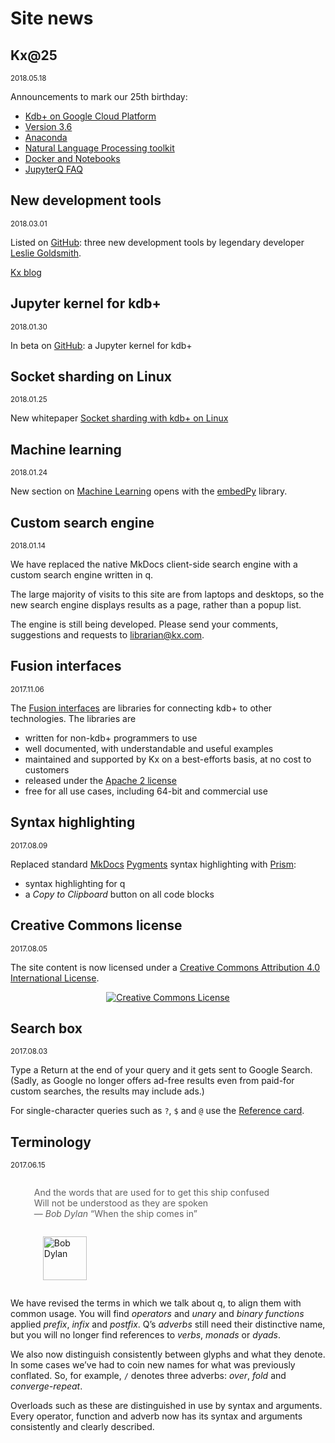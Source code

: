 # <i class="far fa-newspaper"></i> Site news


## <!-- <i class="fas fa-birthday-cake"></i> --> Kx@25

<small>2018.05.18</small>

Announcements to mark our 25th birthday:

-   [Kdb+ on Google Cloud Platform](/cloud/google)
-   [Version 3.6](/ref/releases/ChangesIn3.6)
-   [Anaconda](/ml)
-   [Natural Language Processing toolkit](/ml/nlp)
-   [Docker and Notebooks](/ml/setup/#docker-command)
-   [JupyterQ FAQ](/ml/jupyterq/faq/)



## <i class="fa fa-github"></i> New development tools

<small>2018.03.01</small>

Listed on [GitHub](/github/#development-tools): three new development tools  by legendary developer [Leslie Goldsmith](https://github.com/LeslieGoldsmith).

<i class="fa fa-hand-o-right"></i> [Kx blog](https://kx.com/blog/kdb-utilities-essential-utility-identifying-performance-problems/)


## <i class="fa fa-github"></i> Jupyter kernel for kdb+

<small>2018.01.30</small>

In beta on [GitHub](https://github.com/KxSystems/jupyterq): a Jupyter kernel for kdb+ 


## <i class="fa fa-map-o"></i> Socket sharding on Linux

<small>2018.01.25</small>

New whitepaper [Socket sharding with kdb+ on Linux](/wp/socket-sharding.pdf)


## <i class="fa fa-share-alt"></i> Machine learning

<small>2018.01.24</small>

New section on [Machine Learning](/ml) opens with the [embedPy](/ml/embedpy) library.


## <i class="fa fa-search"></i> Custom search engine

<small>2018.01.14</small>

We have replaced the native MkDocs client-side search engine with a custom search engine written in q. 

The large majority of visits to this site are from laptops and desktops, so the new search engine displays results as a page, rather than a popup list. 

The engine is still being developed. 
Please send your comments, suggestions and requests to librarian@kx.com. 


## <i class="fa fa-superpowers"></i> Fusion interfaces

<small>2017.11.06</small>

The [Fusion interfaces](/interfaces/fusion) are libraries for connecting kdb+ to other technologies. The libraries are

-   written for non-kdb+ programmers to use
-   well documented, with understandable and useful examples
-   maintained and supported by Kx on a best-efforts basis, at no cost to customers
-   released under the [Apache 2 license](https://www.apache.org/licenses/LICENSE-2.0)
-   free for all use cases, including 64-bit and commercial use



## <i class="fa fa-code"></i> Syntax highlighting

<small>2017.08.09</small>

Replaced standard [MkDocs](https://mkdocs.org) [Pygments](http://pygments.org/) syntax highlighting with [Prism](http://prismjs.com): 

- syntax highlighting for q
- a _Copy to Clipboard_ button on all code blocks


## <i class="fa fa-balance-scale"></i> Creative Commons license

<small>2017.08.05</small>

The site content is now licensed under a <a rel="license" href="http://creativecommons.org/licenses/by/4.0/">Creative Commons Attribution 4.0 International License</a>. 

<div style="text-align: center;"><a rel="license" href="http://creativecommons.org/licenses/by/4.0/"><img alt="Creative Commons License" style="border-width:0" src="https://i.creativecommons.org/l/by/4.0/88x31.png" /></a></div>


## <i class="fa fa-search"></i> Search box

<small>2017.08.03</small>

Type a Return at the end of your query and it gets sent to Google Search. (Sadly, as Google no longer offers ad-free results even from paid-for custom searches, the results may include ads.) 

For single-character queries such as `?`, `$` and `@` use the [Reference card](/ref/card). 



## <i class="fa fa-comment-o"></i> Terminology

<small>2017.06.15</small>

<blockquote style="border: none;">
    <p style="display: inline-block;">
        And the words that are used for to get this ship confused<br>  
        Will not be understood as they are spoken<br>
        — <i>Bob Dylan</i> “When the ship comes in” 
    </p>
    <p style="display: inline-block; padding: 0 1em;">
        <a href="//bobdylan.com/albums/the-times-they-are-a-changin/" title="The Times they Are A’Changin’"><img alt="Bob Dylan" src="//code.kx.com/q/img/dylan.png" style="height: 70px"/></a>
    </p>
</blockquote>

We have revised the terms in which we talk about q, to align them with common usage. You will find _operators_ and _unary_ and _binary_ _functions_ applied _prefix_, _infix_ and _postfix_. Q’s _adverbs_ still need their distinctive name, but you will no longer find references to _verbs_, _monads_ or _dyads_. 

We also now distinguish consistently between glyphs and what they denote. In some cases we’ve had to coin new names for what was previously conflated. So, for example, `/` denotes three adverbs: _over_, _fold_ and _converge-repeat_. 

Overloads such as these are distinguished in use by syntax and arguments. Every operator, function and adverb now has its syntax and arguments consistently and clearly described. 


